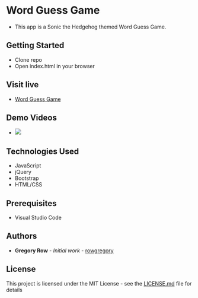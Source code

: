 # Word Guess Game

 * This app is a Sonic the Hedgehog themed Word Guess Game.

## Getting Started

 * Clone repo
 * Open index.html in your browser

## Visit live

 * [Word Guess Game](https://rowgregory.github.io/Word-Guess-Game/)
     
## Demo Videos

 * ![](assets/images/Sonic-Word-Guess.gif?raw=true)
 
## Technologies Used

 * JavaScript
 * jQuery
 * Bootstrap
 * HTML/CSS

## Prerequisites

 - Visual Studio Code

## Authors

 * **Gregory Row** - *Initial work* - [rowgregory](https://github.com/rowgregory)

## License

This project is licensed under the MIT License - see the [LICENSE.md](LICENSE.md) file for details



